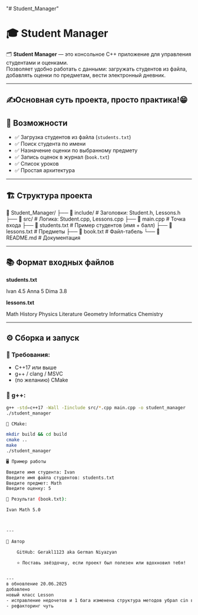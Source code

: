 "# Student_Manager" 
# 🎓 Student Manager

🗂️ **Student Manager** — это консольное C++ приложение для управления студентами и оценками.  
Позволяет удобно работать с данными: загружать студентов из файла, добавлять оценки по предметам, вести электронный дневник.

---
✍️Основная суть проекта, просто практика!😁
---
## 🚀 Возможности

- ✅ Загрузка студентов из файла (`students.txt`)
- ✅ Поиск студента по имени
- ✅ Назначение оценки по выбранному предмету
- ✅ Запись оценок в журнал (`book.txt`)
- ✅ Список уроков
- ✅ Простая архитектура

---

## 🏗️ Структура проекта

📁 Student_Manager/
├── 📂 include/ # Заголовки: Student.h, Lessons.h
├── 📂 src/ # Логика: Student.cpp, Lessons.cpp
├── 📄 main.cpp # Точка входа
├── 📄 students.txt # Пример студентов (имя + балл)
├── 📄 lessons.txt # Предметы
├── 📄 book.txt # Файл-табель
└── 📄 README.md # Документация


---

## 📚 Формат входных файлов

**students.txt**

Ivan 4.5
Anna 5
Dima 3.8


**lessons.txt**

Math
History
Physics
Literature
Geometry
Informatics
Chemistry


---

## ⚙️ Сборка и запуск

### 🧰 Требования:
- C++17 или выше
- g++ / clang / MSVC
- (по желанию) CMake

### 🔧 g++:
```bash
g++ -std=c++17 -Wall -Iinclude src/*.cpp main.cpp -o student_manager
./student_manager

🧱 CMake:

mkdir build && cd build
cmake ..
make
./student_manager

🖥 Пример работы

Введите имя студента: Ivan
Введите имя файла студентов: students.txt
Введите предмет: Math
Введите оценку: 5

📄 Результат (book.txt):

Ivan Math 5.0



---

👤 Автор

    GitHub: Gerakl1123 aka German Niyazyan

    ⭐️ Поставь звёздочку, если проект был полезен или вдохновил тебя!


---
в обновление 20.06.2025
добавлено
новый класс Lesson
- исправление недочетов и 1 бага изменена структура методов убрал cin в методах
- рефакторинг чуть 

